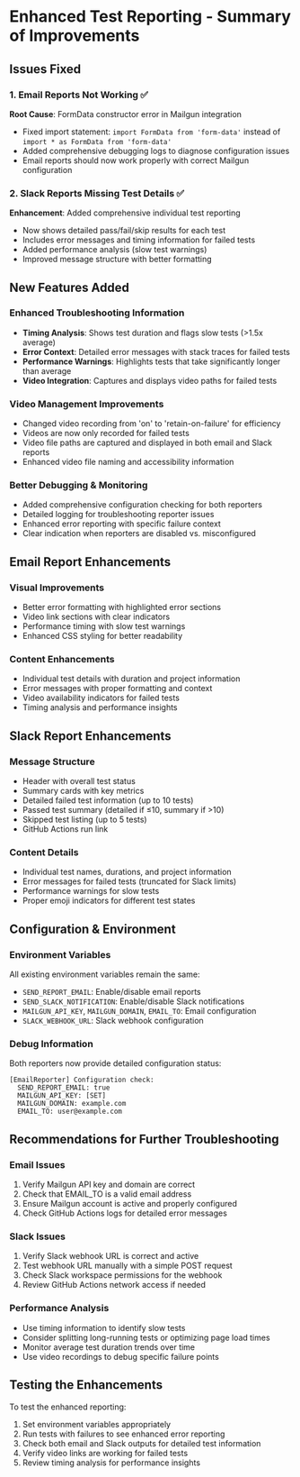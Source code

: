 # Enhanced Test Reporting - Summary of Improvements

## Issues Fixed

### 1. Email Reports Not Working ✅
**Root Cause**: FormData constructor error in Mailgun integration
- Fixed import statement: `import FormData from 'form-data'` instead of `import * as FormData from 'form-data'`
- Added comprehensive debugging logs to diagnose configuration issues
- Email reports should now work properly with correct Mailgun configuration

### 2. Slack Reports Missing Test Details ✅  
**Enhancement**: Added comprehensive individual test reporting
- Now shows detailed pass/fail/skip results for each test
- Includes error messages and timing information for failed tests
- Added performance analysis (slow test warnings)
- Improved message structure with better formatting

## New Features Added

### Enhanced Troubleshooting Information
- **Timing Analysis**: Shows test duration and flags slow tests (>1.5x average)
- **Error Context**: Detailed error messages with stack traces for failed tests
- **Performance Warnings**: Highlights tests that take significantly longer than average
- **Video Integration**: Captures and displays video paths for failed tests

### Video Management Improvements
- Changed video recording from 'on' to 'retain-on-failure' for efficiency
- Videos are now only recorded for failed tests
- Video file paths are captured and displayed in both email and Slack reports
- Enhanced video file naming and accessibility information

### Better Debugging & Monitoring
- Added comprehensive configuration checking for both reporters
- Detailed logging for troubleshooting reporter issues
- Enhanced error reporting with specific failure context
- Clear indication when reporters are disabled vs. misconfigured

## Email Report Enhancements

### Visual Improvements
- Better error formatting with highlighted error sections
- Video link sections with clear indicators
- Performance timing with slow test warnings
- Enhanced CSS styling for better readability

### Content Enhancements
- Individual test details with duration and project information
- Error messages with proper formatting and context
- Video availability indicators for failed tests
- Timing analysis and performance insights

## Slack Report Enhancements

### Message Structure
- Header with overall test status
- Summary cards with key metrics
- Detailed failed test information (up to 10 tests)
- Passed test summary (detailed if ≤10, summary if >10)
- Skipped test listing (up to 5 tests)
- GitHub Actions run link

### Content Details
- Individual test names, durations, and project information
- Error messages for failed tests (truncated for Slack limits)
- Performance warnings for slow tests
- Proper emoji indicators for different test states

## Configuration & Environment

### Environment Variables
All existing environment variables remain the same:
- `SEND_REPORT_EMAIL`: Enable/disable email reports
- `SEND_SLACK_NOTIFICATION`: Enable/disable Slack notifications  
- `MAILGUN_API_KEY`, `MAILGUN_DOMAIN`, `EMAIL_TO`: Email configuration
- `SLACK_WEBHOOK_URL`: Slack webhook configuration

### Debug Information
Both reporters now provide detailed configuration status:
```
[EmailReporter] Configuration check:
  SEND_REPORT_EMAIL: true
  MAILGUN_API_KEY: [SET]
  MAILGUN_DOMAIN: example.com
  EMAIL_TO: user@example.com
```

## Recommendations for Further Troubleshooting

### Email Issues
1. Verify Mailgun API key and domain are correct
2. Check that EMAIL_TO is a valid email address
3. Ensure Mailgun account is active and properly configured
4. Check GitHub Actions logs for detailed error messages

### Slack Issues  
1. Verify Slack webhook URL is correct and active
2. Test webhook URL manually with a simple POST request
3. Check Slack workspace permissions for the webhook
4. Review GitHub Actions network access if needed

### Performance Analysis
- Use timing information to identify slow tests
- Consider splitting long-running tests or optimizing page load times
- Monitor average test duration trends over time
- Use video recordings to debug specific failure points

## Testing the Enhancements

To test the enhanced reporting:
1. Set environment variables appropriately
2. Run tests with failures to see enhanced error reporting
3. Check both email and Slack outputs for detailed test information
4. Verify video links are working for failed tests
5. Review timing analysis for performance insights